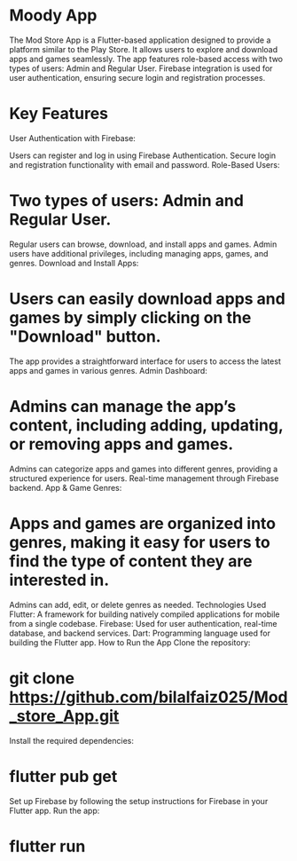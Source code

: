 # Moody App
The Mod Store App is a Flutter-based application designed to provide a platform similar to the Play Store. It allows users to explore and download apps and games seamlessly. The app features role-based access with two types of users: Admin and Regular User. Firebase integration is used for user authentication, ensuring secure login and registration processes.

# Key Features
User Authentication with Firebase:

Users can register and log in using Firebase Authentication.
Secure login and registration functionality with email and password.
Role-Based Users:

# Two types of users: Admin and Regular User.
Regular users can browse, download, and install apps and games.
Admin users have additional privileges, including managing apps, games, and genres.
Download and Install Apps:

# Users can easily download apps and games by simply clicking on the "Download" button.
The app provides a straightforward interface for users to access the latest apps and games in various genres.
Admin Dashboard:

# Admins can manage the app’s content, including adding, updating, or removing apps and games.
Admins can categorize apps and games into different genres, providing a structured experience for users.
Real-time management through Firebase backend.
App & Game Genres:

# Apps and games are organized into genres, making it easy for users to find the type of content they are interested in.
Admins can add, edit, or delete genres as needed.
Technologies Used
Flutter: A framework for building natively compiled applications for mobile from a single codebase.
Firebase: Used for user authentication, real-time database, and backend services.
Dart: Programming language used for building the Flutter app.
How to Run the App
Clone the repository:
# git clone https://github.com/bilalfaiz025/Mod_store_App.git
Install the required dependencies:
# flutter pub get
Set up Firebase by following the setup instructions for Firebase in your Flutter app.
Run the app:
# flutter run


